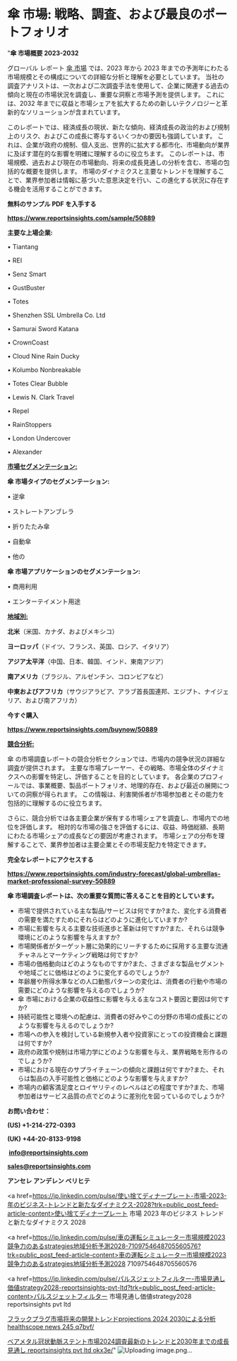 # 傘 市場: 戦略、調査、および最良のポートフォリオ

"<strong>傘 市場概要 2023-2032</strong>

グローバル レポート <a href=https://www.reportsinsights.com/sample/50889>傘 市場</a> では、2023 年から 2023 年までの予測年にわたる市場規模とその構成についての詳細な分析と理解を必要としています。 当社の調査アナリストは、一次および二次調査手法を使用して、企業に関連する過去の傾向と現在の市場状況を調査し、重要な洞察と市場予測を提供します。 これには、2032 年までに収益と市場シェアを拡大​​するための新しいテクノロジーと革新的なソリューションが含まれています。

このレポートでは、経済成長の現状、新たな傾向、経済成長の政治的および規制上のリスク、およびこの成長に寄与するいくつかの要因も強調しています。 これは、企業が政府の規制、個人支出、世界的に拡大する都市化、市場動向が業界に及ぼす潜在的な影響を明確に理解するのに役立ちます。 このレポートは、市場規模、過去および現在の市場動向、将来の成長見通しの分析を含む、市場の包括的な概要を提供します。 市場のダイナミクスと主要なトレンドを理解することで、業界参加者は情報に基づいた意思決定を行い、この進化する状況に存在する機会を活用することができます。

<strong><b>無料のサンプル PDF を入手する</b></strong>

<a href=https://www.reportsinsights.com/sample/50889><strong><u>https://www.reportsinsights.com/sample/50889</u></strong></a>

<strong>主要な上場企業:</strong>

• Tiantang

• REI

• Senz Smart

• GustBuster

• Totes

• Shenzhen SSL Umbrella Co.  Ltd

• Samurai Sword Katana

• CrownCoast

• Cloud Nine Rain Ducky

• Kolumbo Nonbreakable

• Totes Clear Bubble

• Lewis N. Clark Travel

• Repel

• RainStoppers

• London Undercover

• Alexander

<strong><u>市場セグメンテーション</u></strong><strong><u>:</u></strong>

<strong>傘 市場タイプのセグメンテーション:</strong>

• 逆傘

• ストレートアンブレラ

• 折りたたみ傘

• 自動傘

• 他の

<strong>傘 市場アプリケーションのセグメンテーション:</strong>

• 商用利用

• エンターテイメント用途

<strong><u>地域別</u></strong><strong><u>:</u></strong>

<strong>北米</strong>（米国、カナダ、およびメキシコ）

<strong>ヨーロッパ</strong>（ドイツ、フランス、英国、ロシア、イタリア）

<strong>アジア太平洋</strong>（中国、日本、韓国、インド、東南アジア）

<strong>南アメリカ</strong>（ブラジル、アルゼンチン、コロンビアなど）

<strong>中東およびアフリカ</strong>（サウジアラビア、アラブ首長国連邦、エジプト、ナイジェリア、および南アフリカ）

<strong>今すぐ購入</strong>

<a href=https://www.reportsinsights.com/buynow/50889><strong><u>https://www.reportsinsights.com/buynow/50889</u></strong></a>

<strong><u>競合分析:</u></strong>

傘 の市場調査レポートの競合分析セクションでは、市場内の競争状況の詳細な調査が提供されます。 主要な市場プレーヤー、その戦略、市場全体のダイナミクスへの影響を特定し、評価することを目的としています。 各企業のプロフィールでは、事業概要、製品ポートフォリオ、地理的存在、および最近の展開についての洞察が得られます。 この情報は、利害関係者が市場参加者とその能力を包括的に理解するのに役立ちます。

さらに、競合分析では各主要企業が保有する市場シェアを調査し、市場内での地位を評価します。 相対的な市場の強さを評価するには、収益、時価総額、長期にわたる市場シェアの成長などの要因が考慮されます。 市場シェアの分布を理解することで、業界参加者は主要企業とその市場支配力を特定できます。

<strong>完全なレポートにアクセスする</strong>

<a href=https://www.reportsinsights.com/industry-forecast/global-umbrellas-market-professional-survey-50889><strong><u><b>https://www.reportsinsights.com/industry-forecast/global-umbrellas-market-professional-survey-50889</b></u></strong></a>

<strong><b>傘 市場調査レポートは、次の重要な質問に答えることを目的としています。</b></strong>
<ul>
  <li>市場で提供されている主な製品/サービスは何ですか?また、変化する消費者の需要を満たすためにそれらはどのように進化していますか?</li>
  <li>市場に影響を与える主要な技術進歩と革新は何ですか?また、それらは競争環境にどのような影響を与えますか?</li>
  <li>市場関係者がターゲット層に効果的にリーチするために採用する主要な流通チャネルとマーケティング戦略は何ですか?</li>
  <li>市場の価格動向はどのようなものですか?また、さまざまな製品セグメントや地域ごとに価格はどのように変化するのでしょうか?</li>
  <li>年齢層や所得水準などの人口動態パターンの変化は、消費者の行動や市場の需要にどのような影響を与えるのでしょうか?</li>
  <li>傘 市場における企業の収益性に影響を与える主なコスト要因と要因は何ですか?</li>
  <li>持続可能性と環境への配慮は、消費者の好みやこの分野の市場の成長にどのような影響を与えるのでしょうか?</li>
  <li>市場への参入を検討している新規参入者や投資家にとっての投資機会と課題は何ですか?</li>
  <li>政府の政策や規制は市場力学にどのような影響を与え、業界戦略を形作るのでしょうか?</li>
  <li>市場における現在のサプライチェーンの傾向と課題は何ですか?また、それらは製品の入手可能性と価格にどのような影響を与えますか?</li>
  <li>市場内の顧客満足度とロイヤリティのレベルはどの程度ですか?また、市場参加者はサービス品質の点でどのように差別化を図っているのでしょうか?</li>
</ul>
<strong>お問い合わせ：</strong>

<strong>(US) +1-214-272-0393</strong>

<strong>(UK) +44-20-8133-9198</strong>

<strong> </strong><a href=info@reportsinsights.com><strong><u>info@reportsinsights.com</u></strong></a>

<a href=sales@reportsinsights.com><strong><u>sales@reportsinsights.com</u></strong></a>

<strong>アンセレ アンデレン ベリヒテ</strong>

<a href=https://jp.linkedin.com/pulse/使い捨てディナープレート-市場-2023-年のビジネス-トレンドと新たなダイナミクス-2028?trk=public_post_feed-article-content>使い捨てディナープレート 市場 2023 年のビジネス トレンドと新たなダイナミクス 2028</a>

<a href=https://jp.linkedin.com/pulse/車の運転シミュレーター市場規模2023競争力のあるstrategies地域分析予測2028-7109754648705560576?trk=public_post_feed-article-content>車の運転シミュレーター市場規模2023競争力のあるstrategies地域分析予測2028 7109754648705560576</a>

<a href=https://jp.linkedin.com/pulse/パルスジェットフィルター-市場見通し価値strategy2028-reportsinsights-pvt-ltd?trk=public_post_feed-article-content>パルスジェットフィルター 市場見通し価値strategy2028 reportsinsights pvt ltd</a>

<a href=https://www.linkedin.com/pulse/フラックプラグ市場将来の開発トレンドprojections-2024-2030による分析-healthscope-news-245-q7bvf/>フラックプラグ市場将来の開発トレンドprojections 2024 2030による分析 healthscope news 245 q7bvf/</a>

<a href=https://www.linkedin.com/pulse/ベアメタル冠状動脈ステント市場2024調査最新のトレンドと2030年までの成長見通し-reportsinsights-pvt-ltd-okx3e/>ベアメタル冠状動脈ステント市場2024調査最新のトレンドと2030年までの成長見通し reportsinsights pvt ltd okx3e/</a>"
![Uploading image.png…]()

